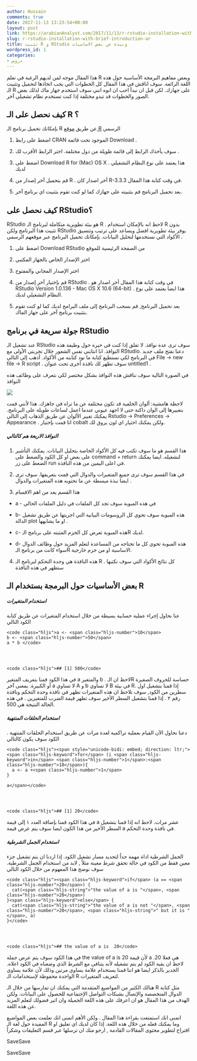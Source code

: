 ```yaml
---
author: Hussain
comments: true
date: 2017-11-13 13:23:54+00:00
layout: post
link: https://arabianAnalyst.com/2017/11/13/r-rstudio-installation-with-brief-introduction-ar/
slug: r-rstudio-installation-with-brief-introduction-ar
title: تثبيت R و RStudio ونبذة عن بعض الاساسيات
wordpress_id: 1
categories:
- دروس
---
```




هذا المقال موجه لمن لديهم الرغبة في تعلم R وبعض مفاهيم البرمجة الأساسية حول هذه اللغة الرائعة. سوف اناقش في هذا المقال كل الخطوات التي يجب اتخاذها لتحميل وتثبيت الـ R على جهازك. لكن قبل ان نبدأ احب ان انوه انني سوف استخدم جهاز ماك لذلك بعض الصور والخطوات قد تبدو مختلفة إذا كنت تستخدم نظام تشغيلي آخر.





## كيف نحصل على الـ R ؟


بإمكانك تحميل برنامج الـ R عن طريق [موقع R](www.r-project.org) الرسمي



 	
  1. اضغط على رابط CRAN الموجود تحت قائمة Download .

 	
  2. سوف يأخذك الرابط إلى قائمة طويلة من دول مختلفة. اختر الرابط الأقرب لك .

 	
  3. اضغط على Download R for (Mac) OS X . هذا يعتمد على نوع النظام التشغيلي لديك

 	
  4. قم بتحميل آخر إصدار من R . أخر اصدار كان R-3.3.3 في وقت كتابة هذا المقال.

 	
  5. بعد تحميل البرنامج قم بتثبيته على جهازك كما لو كنت تقوم بتثبيت اي برنامج آخر.










## كيف نحصل على RStudio؟


RStudio هو بيئة تطويرية متكاملة لبرنامج الـ R . لاحظ انه بالإمكان استخدام R بدون تثبيت هذا البرنامج ولكن RStudio يوفر بيئة تطويرية افضل ويساعد على ترتيب وتنسيق الأكواد التي نستخدمها لتحليل البيانات. بإمكانك تحميل البرنامج عبر موقعهم الرسمي .



 	
  1. اضغط على Download RStudio من الصفحة الرئيسية للموقع

 	
  2. اختر الإصدار الخاص بالجهاز المكتبي

 	
  3. اختر الإصدار المجاني والمفتوح

 	
  4. قم بإختيار آخر إصدار من RStudio . في وقت كتابة هذا المقال أخر اصدار هو RStudio Version 1.0.136 - Mac OS X 10.6 (64-bit) . هذا ايضا يعتمد على نوع النظام التشغيلي لديك.

 	
  5. بعد تحميل البرنامج, قم بسحب البرنامج إلى ملف البرامج لديك كما لو كنت تقوم بتثبيت برنامج آخر على جهاز الماك.










## جولة سريعة في برنامج RStudio


عند تشغيل الـ RStudio سوف ترى عدة نوافذ. لا تقلق إذا كنت في حيرة حول وظيفة هذه النوافذ. انا انتابني نفس الشعور خلال تجربتي الأولى مع RStudio. دعنا نفتح ملف جديد في البرنامج لكي نستطيع كتابة ما نود كتابته من الأكواد. أذهب إلى التالي File -> new file -> R script . سوف تظهر لك نافذة أخرى تحت عنوان untitled1 .

في الصورة التالية سوف نناقش هذه النوافذ بشكل مختصر لكي نتعرف على وظائف هذه النوافذ

[![](http://arabianAnalyst.com/wp-content/uploads/2017/11/RStudio-Main-Window-1024x798.png)](http://arabianAnalyst.com/wp-content/uploads/2017/11/RStudio-Main-Window.png)

لاحظة هامشية: ألوان الخلفية قد تكون مختلفة عن ما تراه في جاهزك. هذا لأنني قمت بتغييرها إلى الوان داكنة حتى لا اجهد عيوني عندما اعمل لساعات طويلة على البرنامج. يمكنك تغيير الألوان عن طريق الذهاب إلى التالي Rstudio -> Preferences -> Appearance . انا قمت بإختيار cobalt ولكن يمكنك اختيار اي لون يروق لك.





##### النوافذ الاربعة هم كالتالي





 	
  1. هذا القسم هو ما سوف تكتب فيه كل الأكواد الخاصة بتحليل البيانات. يمكنك التأشير على بعض او كل الكود والضغط على command + return لتشغيله. ايضا يمكنك الضغط على زر run في اعلى اليمين من هذه النافذة.

 	
  2. في هذا القسم سوف ترى جميع المتغيرات والدوال التي قمت بتعريفها. سوف ترى ايضا نبذة مبسطة عن ما تحتويه هذه المتغيرات والدوال .

 	
  3. هذا القسم يعد من اهم الاقسام



 	
  * a - في هذه المبوبة سوف تجد كل الملفات في دليل الملفات الحالي

 	
  * b- هذه المبوبة سوف تحوي كل الروسومات البيانية التي اجريتها عن طريق تشغيل الدالة plot او ما يشابهها .

 	
  * c- هذه المبوبة تعرض كل الحزم المثبته على برنامج الـR لديك.

 	
  * d- هذه المبوبة تحوي كل ما تحتاجه من المساعدة لتعلم المزيد حول وظائف الدوال سواء كانت من برنامج الـR الاساسية او من حزم خارجية.



 	
  4. هذه النافذة هي وحدة التحكم لبرنامج الـ R . كل نتائج الأكواد التي سوف نكتبها ستظهر في هذه النافذة













## بعض الأساسيات حول البرمجة بستخدام الـ R







##### **استخدام المتغيرات**




عنا نحاول إجراء عملية حسابية بسيطة من خلال استخدام المتغيرات عن طريق كتابة الكود التالي




    
    <code class="hljs">a <- <span class="hljs-number">10</span> 
    b <- <span class="hljs-number">50</span> 
    a * b </code>



    
    <code class="hljs">## [1] 500</code>




في هذا الكود قمنا بتعريف المتغير a والمتغير b . لاحظ ان الـR حساسة للحروف الصغيرة أو الكبيرة. بمعنى آخر a لا تساوي A و b لا تساوي B في بيئة R. إذا قمنا بتشغيل اول سطرين من الكود, سوف نلاحظ ان هذه المتغيرات تظهر في نافذة وحدة التحكم ونافذة رقم ٢ . إذا قمنا بتشغيل السطر الأخير سوف تظهر قيمة الضرب للمتغيرين . في هذه الحالة النتيجة هي 500.











##### **استخدام الحلقات المنتهية**




دعنا نحاول الآن القيام بعملية تراكمية لعدة مرات عن طريق استخدام الحلقات المنتهية . الكود سوف يكون كالتالي




    
    <code class="hljs"><span style="unicode-bidi: embed; direction: ltr;"><span class="hljs-keyword">for</span> (i <span class="hljs-keyword">in</span> <span class="hljs-number">1</span>:<span class="hljs-number">10</span>){
      a <- a +<span class="hljs-number">1</span>
    }
    
    a</span></code>



    
    <code class="hljs">## [1] 20</code>




في هذا الكود قمنا بإضاقة العدد ١ إلى قيمة a عشر مرات. لاحظ انه إذا قمنا بتشغيل السطر الأخير من هذا الكون ايضا سوف يتم عرض قيمة a في نافذة وحدة التحكم.











##### **استخدام الجمل الشرطية**




الجمل الشرطية اداة مهمة جداُ لتحديد مسار تشغيل الكود. إذا اردنا ان يتم تشغيل جزء معين فقط من الكود في حالة تحقق شرط معينة مثلاُ , لابد من استخدام الجمل الشرطية. سوف نوضح هذا المفهوم من خلال الكود التالي




    
    <code class="hljs"><span class="hljs-keyword">if</span> (a == <span class="hljs-number">20</span>) {
      cat(<span class="hljs-string">"the value of a is "</span>, <span class="hljs-number">20</span>)
    }<span class="hljs-keyword">else</span> {
      cat(<span class="hljs-string">"the value of a is not "</span>, <span class="hljs-number">20</span>, <span class="hljs-string">" but it is "</span>, a)
    }</code>



    
    <code class="hljs">## the value of a is  20</code>




في هذا الكود سوف يتم عرض جملة the value of a is 20 لأن قيمة a هي فعلا 20. لاحظ ان بقية الكود لم يتم تشغيله لأنه يتنافى مع الشرط الذي وضعناه في الكود اعلاه. الجدير بالذكر ايضا هو اننا قمنا بستخدام علامة يساوي مرتين وذلك لأن علامة يساوي الواحدة محفوظة لإستخدامات الـ R لتعريف المتغيرات.




هنالك الكثير من المواضيع المتقدمة التي يمكنك ان تمارسها من خلال الـ R مثل كتابة الدوال المتخصصة والإتصال بشبكات التواصل الإجتماعية للحصول على البيانات. ولكن الهدف من هذا المقال هو ان اعرفك على هذه اللغة الجميلة وان اثير فضولك لتعلم المزيد عن هذه اللغة.




اتمنى انك استمتعت بقراءة هذا المقال . ولكن الأهم اتمنى انك تعلمت بعض المواضيع المفيدة حول لغة الـ R وما يمكنك فعله من خلال هذه اللغة. إذا كان لديك اي تعليق او اقتراح لتطوير محتوى المقالات القادمة , ارجو منك ان ترسلها عبر قسم التعليقات وشكراُ












SaveSave

SaveSave
